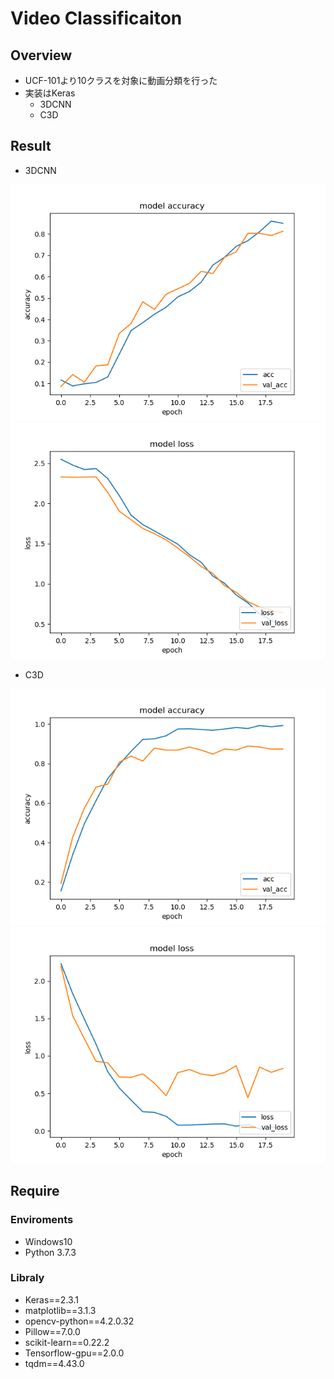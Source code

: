 # Video Classificaiton

## Overview

- UCF-101より10クラスを対象に動画分類を行った
- 実装はKeras
  - 3DCNN
  - C3D

## Result

- 3DCNN

![3DCNN acc](./Result/01/3DCNN/Batch8_Epoch20_LR0.0001_acc.png)![3DCNN loss](./Result/01/3DCNN/Batch8_Epoch20_LR0.0001_loss.png)

- C3D

![C3D acc](./Result/01/C3D/Batch8_Epoch20_LR0.0001_acc.png)![C3D loss](./Result/01/C3D/Batch8_Epoch20_LR0.0001_loss.png)

## Require

### Enviroments

- Windows10
- Python 3.7.3

### Libraly

- Keras==2.3.1
- matplotlib==3.1.3
- opencv-python==4.2.0.32
- Pillow==7.0.0
- scikit-learn==0.22.2
- Tensorflow-gpu==2.0.0
- tqdm==4.43.0
